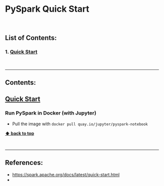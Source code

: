 # PySpark Quick Start

<br />

## List of Contents:

### 1. [Quick Start](#content-1)

<br />

---

## Contents:

## [Quick Start](https://spark.apache.org/docs/latest/quick-start.html) <span id="content-1"></span>

### Run PySpark in Docker (with Jupyter)
- Pull the image with `docker pull quay.io/jupyter/pyspark-notebook`



**[⬆ back to top](#list-of-contents)**

<br />

---

## References:
- https://spark.apache.org/docs/latest/quick-start.html
- 
